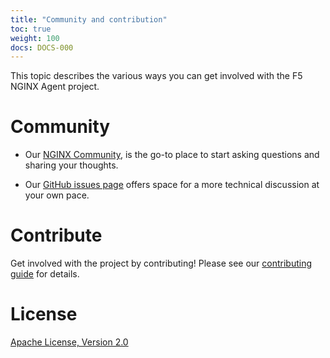 ```yaml
---
title: "Community and contribution"
toc: true
weight: 100
docs: DOCS-000
---
```


This topic describes the various ways you can get involved with the F5 NGINX Agent project.

# Community

- Our [NGINX Community](https://community.nginx.org/), is the go-to place to start asking questions and sharing your thoughts.

- Our [GitHub issues page](https://github.com/nginx/agent/issues) offers space for a more technical discussion at your own pace.

# Contribute

Get involved with the project by contributing! Please see our [contributing guide](https://github.com/nginx/agent/blob/main/CONTRIBUTING.md) for details.

# License

[Apache License, Version 2.0](https://github.com/nginx/agent/blob/main/LICENSE)
